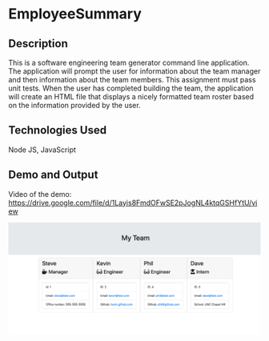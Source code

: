 # EmployeeSummary

## Description
This is a software engineering team generator command line application. The application will prompt the user for information about the team manager and then information about the team members. This assignment must pass unit tests. When the user has completed building the team, the application will create an HTML file that displays a nicely formatted team roster based on the information provided by the user.

## Technologies Used
Node JS, JavaScript

## Demo and Output

Video of the demo: https://drive.google.com/file/d/1Layis8FmdOFwSE2pJogNL4ktqGSHfYtU/view 

![Output:](https://github.com/plrobbins/EmployeeSummary/blob/master/Images/EmployeeSummaryScreenshot.png)
